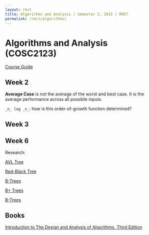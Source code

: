 ```yaml
---
layout: rmit
title: Algorithms and Analysis | Semester 2, 2015 | RMIT
permalink: /rmit/algorithms/
---
```


# Algorithms and Analysis (COSC2123)

[Course Guide](http://www1.rmit.edu.au/courses/cosc21231450)

## Week 2

__Average Case__ is _not_ the average of the worst and best case. It is the average performance across all possible inputs.

`_n_ log _n_`: how is this order-of-growth function determined?

## Week 3


## Week 6

Research:

[AVL Tree](https://en.wikipedia.org/wiki/AVL_tree)

[Red-Black Tree](https://en.wikipedia.org/wiki/Red%E2%80%93black_tree)

[B-Trees](https://en.wikipedia.org/wiki/B-tree)

[B+ Trees](https://en.wikipedia.org/wiki/B%2B_tree)

[B-Trees](http://www.cs.cornell.edu/courses/cs3110/2011sp/recitations/rec24-B-trees/B-trees.htm)

## Books

[Introduction to The Design and Analysis of Algorithms, Third Edition](/rmit/books/design-and-analysis-of-algorithms/)
